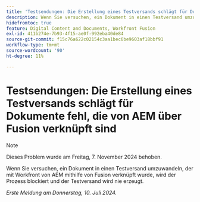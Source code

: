 ```yaml
---
title: 'Testsendungen: Die Erstellung eines Testversands schlägt für Dokumente fehl, die von AEM über Fusion verknüpft sind'
description: Wenn Sie versuchen, ein Dokument in einen Testversand umzuwandeln, der mit Workfront von AEM mithilfe von Fusion verknüpft wurde, wird der Prozess blockiert und der Testversand wird nie erzeugt.
hidefromtoc: true
feature: Digital Content and Documents, Workfront Fusion
exl-id: 411b274e-7b93-4f15-ae0f-992eba40de84
source-git-commit: f15c76a622c02154c3aa1bec6be9603af18bbf91
workflow-type: tm+mt
source-wordcount: '90'
ht-degree: 11%

---
```


# Testsendungen: Die Erstellung eines Testversands schlägt für Dokumente fehl, die von AEM über Fusion verknüpft sind

>[!NOTE]
>
>Dieses Problem wurde am Freitag, 7. November 2024 behoben.

Wenn Sie versuchen, ein Dokument in einen Testversand umzuwandeln, der mit Workfront von AEM mithilfe von Fusion verknüpft wurde, wird der Prozess blockiert und der Testversand wird nie erzeugt.

_Erste Meldung am Donnerstag, 10. Juli 2024._

